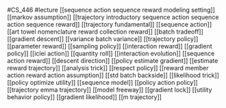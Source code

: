 #CS_446
#lecture
[[sequence action sequence reward modeling setting]]
[[markov assumption]]
[[trajectory introductory sequence action sequence action sequence reward]]
[[trajectory fundamental]]
[[sequence action]]
[[art towel nomenclature reward collection reward]]
[[batch tradeoff]]
[[gradient descent]]
[[variance batch variance]]
[[trajectory policy]]
[[parameter reward]]
[[sampling policy]]
[[interaction reward]]
[[gradient policy]]
[[iclei action]]
[[quantity roll]]
[[interaction evolution]]
[[sequence action reward]]
[[descent direction]]
[[policy estimate gradient]]
[[estimate reward trajectory]]
[[analysis trick]]
[[respect policy]]
[[reward member action reward action assumption]]
[[std batch backside]]
[[likelihood trick]]
[[policy optimize utility]]
[[sequence model]]
[[policy action policy]]
[[trajectory emma trajectory]]
[[model freeway]]
[[gradient lock]]
[[utility behavior policy]]
[[gradient likelihood]]
[[m trajectory]]
